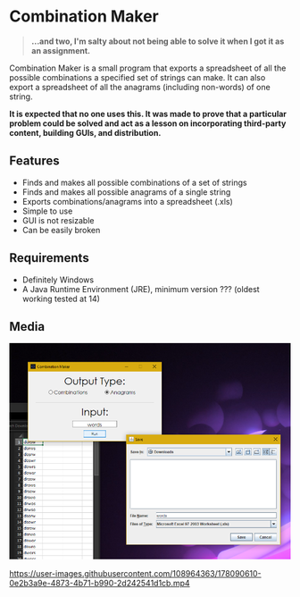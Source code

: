 # Combination Maker
> **...and two, I'm salty about not being able to solve it when I got it as an assignment.**

Combination Maker is a small program that exports a spreadsheet of all the possible combinations a specified set of strings can make. It can also export a spreadsheet of all the anagrams (including non-words) of one string.

**It is expected that no one uses this. It was made to prove that a particular problem could be solved and act as a lesson on incorporating third-party content, building GUIs, and distribution.**

## Features
- Finds and makes all possible combinations of a set of strings
- Finds and makes all possible anagrams of a single string
- Exports combinations/anagrams into a spreadsheet (.xls)
- Simple to use
- GUI is not resizable
- Can be easily broken

## Requirements
- Definitely Windows
- A Java Runtime Environment (JRE), minimum version ??? (oldest working tested at 14)

## Media
![screenshot](/media/allparts.png)

https://user-images.githubusercontent.com/108964363/178090610-0e2b3a9e-4873-4b71-b990-2d242541d1cb.mp4
